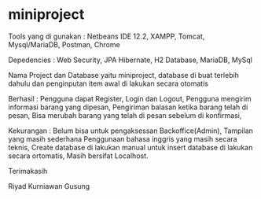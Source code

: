 # miniproject

Tools yang di gunakan : 
Netbeans IDE 12.2,
XAMPP,
Tomcat,
Mysql/MariaDB,
Postman,
Chrome

Depedencies : 
Web Security,
JPA Hibernate,
H2 Database,
MariaDB,
MySql

Nama Project dan Database yaitu miniproject, database di buat terlebih dahulu dan penginputan item awal di lakukan secara otomatis

Berhasil : 
Pengguna dapat Register, 
Login dan Logout,
Pengguna mengirim informasi barang yang dipesan,
Pengiriman balasan ketika barang telah di pesan,
Bisa merubah barang yang telah di pesan sebelum di konfirmasi,

Kekurangan : 
Belum bisa untuk pengaksessan Backoffice(Admin), 
Tampilan yang masih sederhana Penggunaan bahasa inggris yang masih secara teknis,
Create database di lakukan manual untuk insert database di lakukan secara ortomatis,
Masih bersifat Localhost.

Terimakasih

Riyad Kurniawan Gusung

